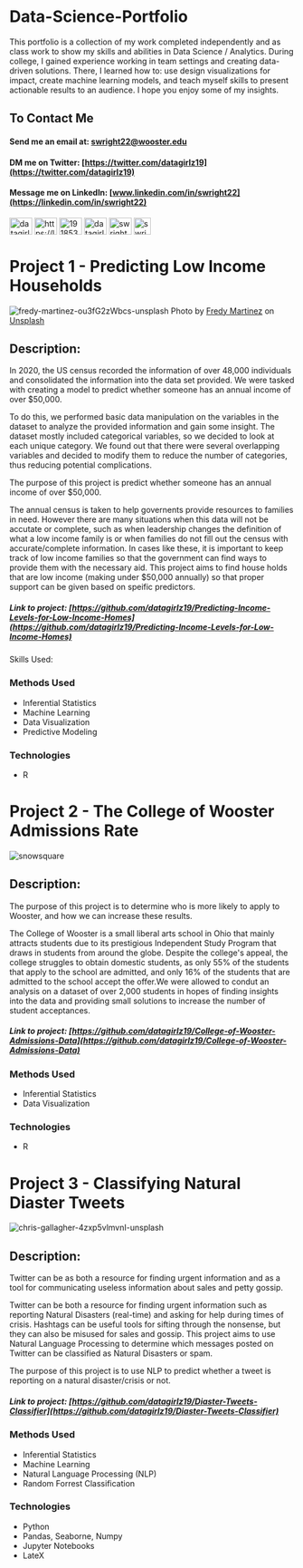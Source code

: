 # Data-Science-Portfolio
This portfolio is a collection of my work completed independently and as class work to show my skills and abilities in Data Science / Analytics. 
During college, I gained experience working in team settings and creating data-driven solutions. There, I learned how to: use design visualizations for impact, create machine learning models, and teach myself skills to present actionable results to an audience. I hope you enjoy some of my insights. 

## To Contact Me
#### Send me an email at: [swright22@wooster.edu](swright22@wooster.edu)
####  DM me on Twitter: [https://twitter.com/datagirlz19](https://twitter.com/datagirlz19)
####  Message me on LinkedIn: [www.linkedin.com/in/swright22](https://linkedin.com/in/swright22)

<a href="https://twitter.com/datagirlz19" target="blank"><img align="center" src="https://raw.githubusercontent.com/rahuldkjain/github-profile-readme-generator/master/src/images/icons/Social/twitter.svg" alt="datagirlz19" height="30" width="40" /></a>
<a href="https://linkedin.com/in/swright22" target="blank"><img align="center" src="https://raw.githubusercontent.com/rahuldkjain/github-profile-readme-generator/master/src/images/icons/Social/linked-in-alt.svg" alt="https://linkedin.com/in/swright22" height="30" width="40" /></a>
<a href="https://stackoverflow.com/users/19185336" target="blank"><img align="center" src="https://raw.githubusercontent.com/rahuldkjain/github-profile-readme-generator/master/src/images/icons/Social/stack-overflow.svg" alt="19185336" height="30" width="40" /></a>
<a href="https://kaggle.com/datagirlz19" target="blank"><img align="center" src="https://raw.githubusercontent.com/rahuldkjain/github-profile-readme-generator/master/src/images/icons/Social/kaggle.svg" alt="datagirlz19" height="30" width="40" /></a>
<a href="https://www.hackerrank.com/swright22" target="blank"><img align="center" src="https://raw.githubusercontent.com/rahuldkjain/github-profile-readme-generator/master/src/images/icons/Social/hackerrank.svg" alt="swright22" height="30" width="40" /></a>
<a href="https://public.tableau.com/app/profile/datagirlz19" target="blank"><img align="center" src="https://www.tableau.com/sites/default/files/2022-04/TableauLogo_RGB.png" alt="swright22" height="30" /></a>




# Project 1 - Predicting Low Income Households
![fredy-martinez-ou3fG2zWbcs-unsplash](https://user-images.githubusercontent.com/45902684/180914835-8f4160f3-09a0-4517-8767-c58930aca857.jpeg)
Photo by <a href="https://unsplash.com/@fredymartinez?utm_source=unsplash&utm_medium=referral&utm_content=creditCopyText">Fredy Martinez</a> on <a href="https://unsplash.com/s/photos/gentrified-philadelphia?utm_source=unsplash&utm_medium=referral&utm_content=creditCopyText">Unsplash</a>
  
## Description: 
In 2020, the US census recorded the information of over 48,000 individuals and consolidated the information into the data set provided. We were tasked with creating a model to predict whether someone has an annual income of over $50,000.

To do this, we performed basic data manipulation on the variables in the dataset to analyze the provided information and gain some insight. The dataset mostly included categorical variables, so we decided to look at each unique category. We found out that there were several overlapping variables and decided to modify them to reduce the number of categories, thus reducing potential complications.

The purpose of this project is predict whether someone has an annual income of over $50,000.

The annual census is taken to help governents provide resources to families in need. However there are many situations when this data will not be accutate or complete, such as when leadership changes the definition of what a low income family is or when families do not fill out the census with accurate/complete information. In cases like these, it is important to keep track of low income families so that the government can find ways to provide them with the necessary aid. This project aims to find house holds that are low income (making under $50,000 annually) so that proper support can be given based on speific predictors.

##### Link to project: [https://github.com/datagirlz19/Predicting-Income-Levels-for-Low-Income-Homes](https://github.com/datagirlz19/Predicting-Income-Levels-for-Low-Income-Homes)

Skills Used:  
### Methods Used
* Inferential Statistics
* Machine Learning
* Data Visualization
* Predictive Modeling

### Technologies
* R 


# Project 2 - The College of Wooster Admissions Rate
![snowsquare](https://user-images.githubusercontent.com/45902684/181140784-b9dc704e-913d-4404-ae73-6ed0d637c1b9.jpeg)

## Description: 

The purpose of this project is to determine who is more likely to apply to Wooster, and how we can increase these results.

The College of Wooster is a small liberal arts school in Ohio that mainly attracts students due to its prestigious Independent Study Program that draws in students from around the globe. Despite the college's appeal, the college struggles to obtain domestic students, as only 55% of the students that apply to the school are admitted, and only 16% of the students that are admitted to the school accept the offer.We were allowed to condut an analysis on a dataset of over 2,000 students in hopes of finding insights into the data and providing small solutions to increase the number of student acceptances.

##### Link to project: [https://github.com/datagirlz19/College-of-Wooster-Admissions-Data](https://github.com/datagirlz19/College-of-Wooster-Admissions-Data)
### Methods Used
* Inferential Statistics
* Data Visualization

### Technologies
* R 

# Project 3 - Classifying Natural Diaster Tweets 
![chris-gallagher-4zxp5vlmvnI-unsplash](https://user-images.githubusercontent.com/45902684/181147148-9b888996-565f-4371-abb0-7713eb36c6fd.jpeg)

  
## Description: 
Twitter can be as both a resource for finding urgent information and as a tool for communicating useless information about sales and petty gossip.

Twitter can be both a resource for finding urgent information such as reporting Natural Disasters (real-time) and asking for help during times of crisis. Hashtags can be useful tools for sifting through the nonsense, but they can also be misused for sales and gossip. This project aims to use Natural Language Processing to determine which messages posted on Twitter can be classified as Natural Disasters or spam.
 
The purpose of this project is to use NLP to predict whether a tweet is reporting on a natural disaster/crisis or not.

##### Link to project: [https://github.com/datagirlz19/Diaster-Tweets-Classifier](https://github.com/datagirlz19/Diaster-Tweets-Classifier)

### Methods Used
* Inferential Statistics
* Machine Learning 
* Natural Language Processing (NLP)
* Random Forrest Classification 

### Technologies
* Python
* Pandas, Seaborne, Numpy
* Jupyter Notebooks 
* LateX 
